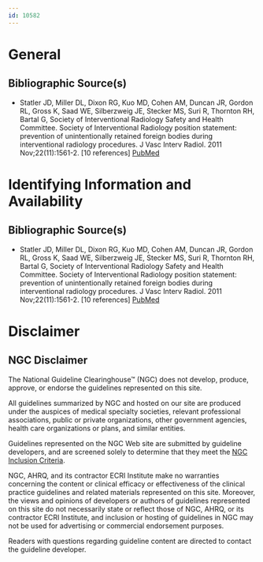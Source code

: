 ```yaml
---
id: 10582
---
```


# General

## Bibliographic Source(s)

- Statler JD, Miller DL, Dixon RG, Kuo MD, Cohen AM, Duncan JR, Gordon RL, Gross K, Saad WE, Silberzweig JE, Stecker MS, Suri R, Thornton RH, Bartal G, Society of Interventional Radiology Safety and Health Committee. Society of Interventional Radiology position statement: prevention of unintentionally retained foreign bodies during interventional radiology procedures. J Vasc Interv Radiol. 2011 Nov;22(11):1561-2. [10 references] [ PubMed ](http://www.ncbi.nlm.nih.gov/entrez/query.fcgi?cmd=Retrieve&db=pubmed&dopt=Abstract&list_uids=21937240)

# Identifying Information and Availability

## Bibliographic Source(s)

- Statler JD, Miller DL, Dixon RG, Kuo MD, Cohen AM, Duncan JR, Gordon RL, Gross K, Saad WE, Silberzweig JE, Stecker MS, Suri R, Thornton RH, Bartal G, Society of Interventional Radiology Safety and Health Committee. Society of Interventional Radiology position statement: prevention of unintentionally retained foreign bodies during interventional radiology procedures. J Vasc Interv Radiol. 2011 Nov;22(11):1561-2. [10 references] [ PubMed ](http://www.ncbi.nlm.nih.gov/entrez/query.fcgi?cmd=Retrieve&db=pubmed&dopt=Abstract&list_uids=21937240)

# Disclaimer

## NGC Disclaimer

The National Guideline Clearinghouse™ (NGC) does not develop, produce, approve, or endorse the guidelines represented on this site.

All guidelines summarized by NGC and hosted on our site are produced under the auspices of medical specialty societies, relevant professional associations, public or private organizations, other government agencies, health care organizations or plans, and similar entities.

Guidelines represented on the NGC Web site are submitted by guideline developers, and are screened solely to determine that they meet the [NGC Inclusion Criteria](/help-and-about/summaries/inclusion-criteria).

NGC, AHRQ, and its contractor ECRI Institute make no warranties concerning the content or clinical efficacy or effectiveness of the clinical practice guidelines and related materials represented on this site. Moreover, the views and opinions of developers or authors of guidelines represented on this site do not necessarily state or reflect those of NGC, AHRQ, or its contractor ECRI Institute, and inclusion or hosting of guidelines in NGC may not be used for advertising or commercial endorsement purposes.

Readers with questions regarding guideline content are directed to contact the guideline developer.

